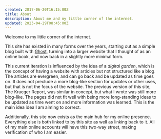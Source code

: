 ```yaml
---
created: 2017-06-20T16:15:00Z
title: About
description: About me and my little corner of the internet.
updated: 2023-04-29T08:45:00Z
---
```


Welcome to my little corner of the internet.

This site has existed in many forms over the years, starting out as a simple blog built with [Ghost](https://ghost.org), turning into a larger website that I thought of as an online book, and now back in a slightly more minimal form.

This current iteration is influenced by the idea of a *digital garden*, which is the concept of having a website with articles but not structured like a blog. The articles are evergreen, and can go back and be updated as time goes on. It does not preclude a more blog-like section for updates or other uses, but that is not the focus of the website. The previous version of this site, The Krueger Report, was similar in concept, but what I wrote was still more blog-like. The pages did not fit well with being more long-standing ideas to be updated as time went on and more information was learned. This is the main idea idea I am aiming to correct.

Additionally, this site now exists as the main hub for my online presence. Everything else is both linked to by this site as well as linking back to it. All of my main online accounts will have this two-way street, making verification of who I am easier.
